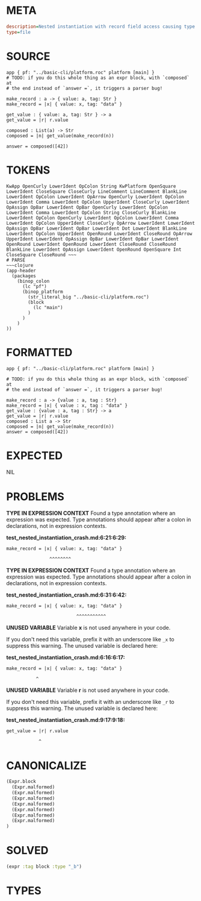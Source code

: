 # META
~~~ini
description=Nested instantiation with record field access causing type mismatch
type=file
~~~
# SOURCE
~~~roc
app { pf: "../basic-cli/platform.roc" platform [main] }
# TODO: if you do this whole thing as an expr block, with `composed` at
# the end instead of `answer =`, it triggers a parser bug!

make_record : a -> { value: a, tag: Str }
make_record = |x| { value: x, tag: "data" }

get_value : { value: a, tag: Str } -> a
get_value = |r| r.value

composed : List(a) -> Str
composed = |n| get_value(make_record(n))

answer = composed([42])
~~~
# TOKENS
~~~text
KwApp OpenCurly LowerIdent OpColon String KwPlatform OpenSquare LowerIdent CloseSquare CloseCurly LineComment LineComment BlankLine LowerIdent OpColon LowerIdent OpArrow OpenCurly LowerIdent OpColon LowerIdent Comma LowerIdent OpColon UpperIdent CloseCurly LowerIdent OpAssign OpBar LowerIdent OpBar OpenCurly LowerIdent OpColon LowerIdent Comma LowerIdent OpColon String CloseCurly BlankLine LowerIdent OpColon OpenCurly LowerIdent OpColon LowerIdent Comma LowerIdent OpColon UpperIdent CloseCurly OpArrow LowerIdent LowerIdent OpAssign OpBar LowerIdent OpBar LowerIdent Dot LowerIdent BlankLine LowerIdent OpColon UpperIdent OpenRound LowerIdent CloseRound OpArrow UpperIdent LowerIdent OpAssign OpBar LowerIdent OpBar LowerIdent OpenRound LowerIdent OpenRound LowerIdent CloseRound CloseRound BlankLine LowerIdent OpAssign LowerIdent OpenRound OpenSquare Int CloseSquare CloseRound ~~~
# PARSE
~~~clojure
(app-header
  (packages
    (binop_colon
      (lc "pf")
      (binop_platform
        (str_literal_big "../basic-cli/platform.roc")
        (block
          (lc "main")
        )
      )
    )
))
~~~
# FORMATTED
~~~roc
app { pf: "../basic-cli/platform.roc" platform [main] }

# TODO: if you do this whole thing as an expr block, with `composed` at
# the end instead of `answer =`, it triggers a parser bug!

make_record : a -> {value : a, tag : Str}
make_record = |x| { value : x, tag : "data" }
get_value : {value : a, tag : Str} -> a
get_value = |r| r.value
composed : List a -> Str
composed = |n| get_value(make_record(n))
answer = composed([42])
~~~
# EXPECTED
NIL
# PROBLEMS
**TYPE IN EXPRESSION CONTEXT**
Found a type annotation where an expression was expected.
Type annotations should appear after a colon in declarations, not in expression contexts.

**test_nested_instantiation_crash.md:6:21:6:29:**
```roc
make_record = |x| { value: x, tag: "data" }
```
                    ^^^^^^^^


**TYPE IN EXPRESSION CONTEXT**
Found a type annotation where an expression was expected.
Type annotations should appear after a colon in declarations, not in expression contexts.

**test_nested_instantiation_crash.md:6:31:6:42:**
```roc
make_record = |x| { value: x, tag: "data" }
```
                              ^^^^^^^^^^^


**UNUSED VARIABLE**
Variable **x** is not used anywhere in your code.

If you don't need this variable, prefix it with an underscore like `_x` to suppress this warning.
The unused variable is declared here:

**test_nested_instantiation_crash.md:6:16:6:17:**
```roc
make_record = |x| { value: x, tag: "data" }
```
               ^


**UNUSED VARIABLE**
Variable **r** is not used anywhere in your code.

If you don't need this variable, prefix it with an underscore like `_r` to suppress this warning.
The unused variable is declared here:

**test_nested_instantiation_crash.md:9:17:9:18:**
```roc
get_value = |r| r.value
```
                ^


# CANONICALIZE
~~~clojure
(Expr.block
  (Expr.malformed)
  (Expr.malformed)
  (Expr.malformed)
  (Expr.malformed)
  (Expr.malformed)
  (Expr.malformed)
  (Expr.malformed)
)
~~~
# SOLVED
~~~clojure
(expr :tag block :type "_b")
~~~
# TYPES
~~~roc
~~~
